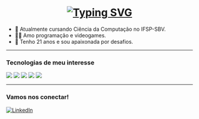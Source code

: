 <h1 align="center">
  <a href="https://git.io/typing-svg">
    <img src="https://readme-typing-svg.demolab.com?font=Fira+Code&pause=150&color=F7ACCF&width=435&lines=Ol%C3%A1!+%F0%9F%91%8B;Meu+nome+%C3%A9+Fernanda+%F0%9F%8C%B8" alt="Typing SVG" /></a>
  </a>
</h1>

- 🌱 Atualmente cursando Ciência da Computação no IFSP-SBV.
- 👩‍💻 Amo programação e videogames.
- 🌷 Tenho 21 anos e sou apaixonada por desafios.

---

### Tecnologias de meu interesse

<p align="left">
<img src="https://img.shields.io/badge/Debian-D70A53?style=for-the-badge&logo=debian&logoColor=white"/>
<img src="https://img.shields.io/badge/c-%2300599C.svg?style=for-the-badge&logo=c&logoColor=white)"/>
<img src="https://img.shields.io/badge/java-%23ED8B00.svg?style=for-the-badge&logo=openjdk&logoColor=white"/>
<img src="https://img.shields.io/badge/-Julia-9558B2?style=for-the-badge&logo=julia&logoColor=white"/>
<img src="https://img.shields.io/badge/python-3670A0?style=for-the-badge&logo=python&logoColor=ffdd54"/>

---

### Vamos nos conectar!

[![LinkedIn](https://img.shields.io/badge/LinkedIn-blue?style=for-the-badge&logo=linkedin)](https://www.linkedin.com/in/fernandamartsilva/)

